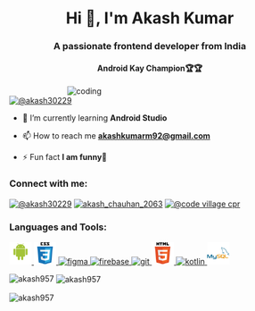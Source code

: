 <h1 align="center">Hi 👋, I'm Akash Kumar</h1>
<h3 align="center">A passionate frontend developer from India</h3>
<h4 align="center">Android Kay Champion🏆🏆</h4>
<img align="right" alt="coding" width="400" src="https://www.google.com/url?sa=i&url=https%3A%2F%2Fdribbble.com%2Fshots%2F3147608-We-are-actively-seeking-a-Angular-Node-JS-developer%2Fattachments%2F9672748%3Fmode%3Dmedia&psig=AOvVaw2hSii3nR82-SZhTcjxN72E&ust=1737281886422000&source=images&cd=vfe&opi=89978449&ved=0CBMQjRxqFwoTCNCj0MCF_4oDFQAAAAAdAAAAABAS">

<p align="left"> <a href="https://twitter.com/@akash30229" target="blank"><img src="https://img.shields.io/twitter/follow/@akash30229?logo=twitter&style=for-the-badge" alt="@akash30229" /></a> </p>

- 🌱 I’m currently learning **Android Studio**

- 📫 How to reach me **akashkumarm92@gmail.com**

- ⚡ Fun fact **I am funny🤣**

<h3 align="left">Connect with me:</h3>
<p align="left">
<a href="https://twitter.com/@akash30229" target="blank"><img align="center" src="https://raw.githubusercontent.com/rahuldkjain/github-profile-readme-generator/master/src/images/icons/Social/twitter.svg" alt="@akash30229" height="30" width="40" /></a>
<a href="https://instagram.com/akash_chauhan_2063" target="blank"><img align="center" src="https://raw.githubusercontent.com/rahuldkjain/github-profile-readme-generator/master/src/images/icons/Social/instagram.svg" alt="akash_chauhan_2063" height="30" width="40" /></a>
<a href="https://youtube.com/@code86176?si=Hd5DbLgqoDwdr-m5" target="blank"><img align="center" src="https://raw.githubusercontent.com/rahuldkjain/github-profile-readme-generator/master/src/images/icons/Social/youtube.svg" alt="@code village cpr" height="30" width="40" /></a>
</p>

<h3 align="left">Languages and Tools:</h3>
<p align="left"> <a href="https://developer.android.com" target="_blank" rel="noreferrer"> <img src="https://raw.githubusercontent.com/devicons/devicon/master/icons/android/android-original-wordmark.svg" alt="android" width="40" height="40"/> </a> <a href="https://www.w3schools.com/css/" target="_blank" rel="noreferrer"> <img src="https://raw.githubusercontent.com/devicons/devicon/master/icons/css3/css3-original-wordmark.svg" alt="css3" width="40" height="40"/> </a> <a href="https://www.figma.com/" target="_blank" rel="noreferrer"> <img src="https://www.vectorlogo.zone/logos/figma/figma-icon.svg" alt="figma" width="40" height="40"/> </a> <a href="https://firebase.google.com/" target="_blank" rel="noreferrer"> <img src="https://www.vectorlogo.zone/logos/firebase/firebase-icon.svg" alt="firebase" width="40" height="40"/> </a> <a href="https://git-scm.com/" target="_blank" rel="noreferrer"> <img src="https://www.vectorlogo.zone/logos/git-scm/git-scm-icon.svg" alt="git" width="40" height="40"/> </a> <a href="https://www.w3.org/html/" target="_blank" rel="noreferrer"> <img src="https://raw.githubusercontent.com/devicons/devicon/master/icons/html5/html5-original-wordmark.svg" alt="html5" width="40" height="40"/> </a> <a href="https://kotlinlang.org" target="_blank" rel="noreferrer"> <img src="https://www.vectorlogo.zone/logos/kotlinlang/kotlinlang-icon.svg" alt="kotlin" width="40" height="40"/> </a> <a href="https://www.mysql.com/" target="_blank" rel="noreferrer"> <img src="https://raw.githubusercontent.com/devicons/devicon/master/icons/mysql/mysql-original-wordmark.svg" alt="mysql" width="40" height="40"/> </a> </p>

<p><img align="left" src="https://github-readme-stats.vercel.app/api/top-langs?username=akash957&show_icons=true&locale=en&layout=compact" alt="akash957" /></p>

<p>&nbsp;<img align="center" src="https://github-readme-stats.vercel.app/api?username=akash957&show_icons=true&locale=en" alt="akash957" /></p>

<p><img align="center" src="https://github-readme-streak-stats.herokuapp.com/?user=akash957&" alt="akash957" /></p>
